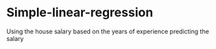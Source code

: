 # Simple-linear-regression
Using the house salary based on the years of experience predicting the salary 

